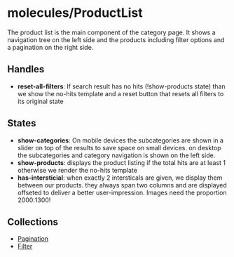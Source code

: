 <!-- firescout-component -->

# molecules/ProductList

The product list is the main component of the category page. It shows a navigation tree on the left side and the products including filter options and a pagination on the right side.

## Handles

- **reset-all-filters**: If search result has no hits (!show-products state) than we show the no-hits template and a reset button that resets all filters to its original state

## States

- **show-categories**: On mobile devices the subcategories are shown in a slider on top of the results to save space on small devices. on desktop the subcategories and category navigation is shown on the left side.
- **show-products**: displays the product listing if the total hits are at least 1 otherwise we render the no-hits template
- **has-intersticial**: when exactly 2 intersticals are given, we display them between our products. they always span two columns and are displayed offseted to deliver a better user-impression. Images need the proportion 2000:1300!

## Collections

- [Pagination](./Pagination/README.md)
- [Filter](./FilterList/README.md)
